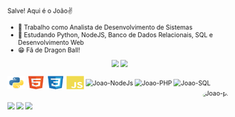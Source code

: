 Salve! Aqui é o João✌

- 🔭 Trabalho como Analista de Desenvolvimento de Sistemas
- 🌱 Estudando Python, NodeJS, Banco de Dados Relacionais, SQL e Desenvolvimento Web
- 😁 Fã de Dragon Ball!

<div align="center">
  <a href="https://github.com/JoaoPedroMatana"></a>
  <img height="180em" src="https://github-readme-stats.vercel.app/api?username=JoaoPedroMatana&show_icons=true&theme=dark&include_all_commits=true&count_private=true"/>
  <img height="180em" src="https://github-readme-stats.vercel.app/api/top-langs/?username=JoaoPedroMatana&layout=compact&langs_count=7&theme=dark"/>
</div>  

<div style="display: inline_block"><br>
  <img align="center" alt="Joao-Python" height="30" width="40" src="https://raw.githubusercontent.com/devicons/devicon/master/icons/python/python-original.svg">
  <img align="center" alt="Joao-HTML" height="30" width="40" src="https://raw.githubusercontent.com/devicons/devicon/master/icons/html5/html5-original.svg">
  <img align="center" alt="Joao-CSS" height="30" width="40" src="https://raw.githubusercontent.com/devicons/devicon/master/icons/css3/css3-original.svg">
  <img align="center" alt="Joao-Js" height="30" width="40" src="https://raw.githubusercontent.com/devicons/devicon/master/icons/javascript/javascript-plain.svg">
  <img align="center" alt="Joao-NodeJs" height="30" width="40" src="https://cdn.jsdelivr.net/gh/devicons/devicon/icons/nodejs/nodejs-original.svg">
  <img align="center" alt="Joao-PHP" height="30" width="40" src="https://cdn.jsdelivr.net/gh/devicons/devicon/icons/php/php-original.svg">
  <img align="center" alt="Joao-SQL" height="30" width="40" src="https://cdn.jsdelivr.net/gh/devicons/devicon/icons/mysql/mysql-original-wordmark.svg">
  <img align="right" alt="Joao-pic" height="150" style="border-radius:50px;" src="https://static.wikia.nocookie.net/liga-da-zueira-oficial/images/d/da/Goku_render_1_alt_1_by_ssjrose890_ddujowl-fullview.png/revision/latest?cb=20200806022458&path-prefix=pt-br">
</div>

  ##
 
<div> 
  <a href="https://www.instagram.com/joaopedromatana/" target="_blank"><img src="https://img.shields.io/badge/-Instagram-%23E4405F?style=for-the-badge&logo=instagram&logoColor=white" target="_blank"></a> 
  <a href="mailto:jpmatana19@gmail.com"><img src="https://img.shields.io/badge/-Gmail-%23333?style=for-the-badge&logo=gmail&logoColor=white" target="_blank"></a>
  <a href="https://www.linkedin.com/in/jo%C3%A3o-pedro-matana-b12621180/" target="_blank"><img src="https://img.shields.io/badge/-LinkedIn-%230077B5?style=for-the-badge&logo=linkedin&logoColor=white" target="_blank"></a>
</div>

